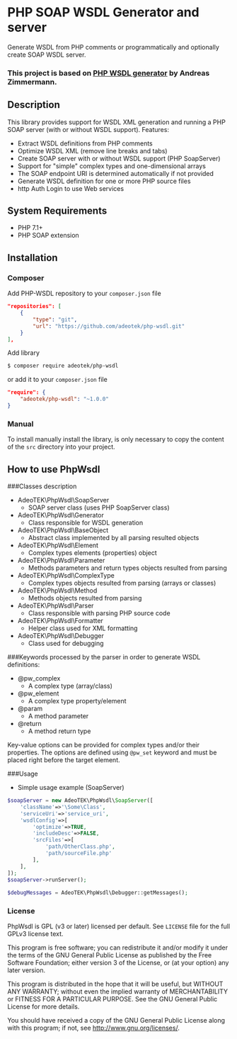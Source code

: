 # PHP SOAP WSDL Generator and server
Generate WSDL from PHP comments or programmatically and optionally create SOAP WSDL server.

### This project is based on [PHP WSDL generator](http://wan24.xpress-blog.de/software/php-wsdl-generator/) by Andreas Zimmermann.


## Description
This library provides support for WSDL XML generation and running a PHP SOAP server (with or without WSDL support).
Features:
- Extract WSDL definitions from PHP comments
- Optimize WSDL XML (remove line breaks and tabs)
- Create SOAP server with or without WSDL support (PHP SoapServer)
- Support for "simple" complex types and one-dimensional arrays
- The SOAP endpoint URI is determined automatically if not provided
- Generate WSDL definition for one or more PHP source files
- http Auth Login to use Web services


## System Requirements
- PHP 7.1+
- PHP SOAP extension


## Installation

### Composer
Add PHP-WSDL repository to your `composer.json` file
``` json
"repositories": [
    {
        "type": "git",
        "url": "https://github.com/adeotek/php-wsdl.git"
    }
],
```
Add library
``` bash
$ composer require adeotek/php-wsdl
```
or add it to your `composer.json` file
``` json
"require": {
    "adeotek/php-wsdl": "~1.0.0"
}
```

### Manual
To install manually install the library, is only necessary to copy the content of the `src` directory into your project.


## How to use PhpWsdl

###Classes description
- AdeoTEK\PhpWsdl\SoapServer
    - SOAP server class (uses PHP SoapServer class)
- AdeoTEK\PhpWsdl\Generator
    - Class responsible for WSDL generation 
- AdeoTEK\PhpWsdl\BaseObject
    - Abstract class implemented by all parsing resulted objects
- AdeoTEK\PhpWsdl\Element
    - Complex types elements (properties) object 
- AdeoTEK\PhpWsdl\Parameter
    - Methods parameters and return types objects resulted from parsing
- AdeoTEK\PhpWsdl\ComplexType
    - Complex types objects resulted from parsing (arrays or classes)
- AdeoTEK\PhpWsdl\Method
    - Methods objects resulted from parsing
- AdeoTEK\PhpWsdl\Parser
    - Class responsible with parsing PHP source code
- AdeoTEK\PhpWsdl\Formatter
    - Helper class used for XML formatting
- AdeoTEK\PhpWsdl\Debugger
    - Class used for debugging

###Keywords processed by the parser in order to generate WSDL definitions:
- @pw_complex
    - A complex type (array/class)
- @pw_element
    - A complex type property/element
- @param
    - A method parameter
- @return
    - A method return type

Key-value options can be provided for complex types and/or their properties.
The options are defined using `@pw_set` keyword and must be placed right before the target element.

###Usage
- Simple usage example (SoapServer)
``` php
$soapServer = new AdeoTEK\PhpWsdl\SoapServer([
    'className'=>'\Some\Class',
    'serviceUri'=>'service_uri',
    'wsdlConfig'=>[
        'optimize'=>TRUE,
        'includeDesc'=>FALSE,
        'srcFiles'=>[
            'path/OtherClass.php',
            'path/sourceFile.php'
        ],
    ],
]);
$soapServer->runServer();
		
$debugMessages = AdeoTEK\PhpWsdl\Debugger::getMessages();
```


### License
PhpWsdl is GPL (v3 or later) licensed per default. See `LICENSE` file for the full GPLv3 license text.

This program is free software; you can redistribute it and/or modify it under the terms of the GNU General Public License as published by the Free Software Foundation; either version 3 of the License, or (at your option) any later version. 

This program is distributed in the hope that it will be useful, but WITHOUT ANY WARRANTY; without even the implied warranty of MERCHANTABILITY or FITNESS FOR A PARTICULAR PURPOSE. See the GNU General Public License for more details. 

You should have received a copy of the GNU General Public License along with this program; if not, see <http://www.gnu.org/licenses/>.
